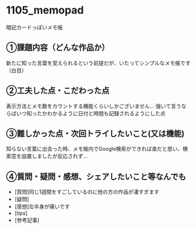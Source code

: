 # 1105_memopad
暗記カードっぽいメモ帳
## ①課題内容（どんな作品か）
新たに知った言葉を覚えられるという前提だが、いたってシンプルなメモ帳です（白目）
​
## ②工夫した点・こだわった点
表示方法とメモ数をカウントする機能くらいしかございません…
強いて言うならばいつ知ったかわかるように日付と時間も記録されるようにした点
​
## ③難しかった点・次回トライしたいこと(又は機能)
知らない言葉に出会った時、メモ帳内でGoogle検索ができれば楽だと思い、検索窓を設置しましたが反応されず…
​
## ④質問・疑問・感想、シェアしたいこと等なんでも
- [質問]同じ1週間をすごしているのに他の方の作品が凄すぎます
- [疑問]
- [感想]左半身が痛いです
- [tips]
- [参考記事]
